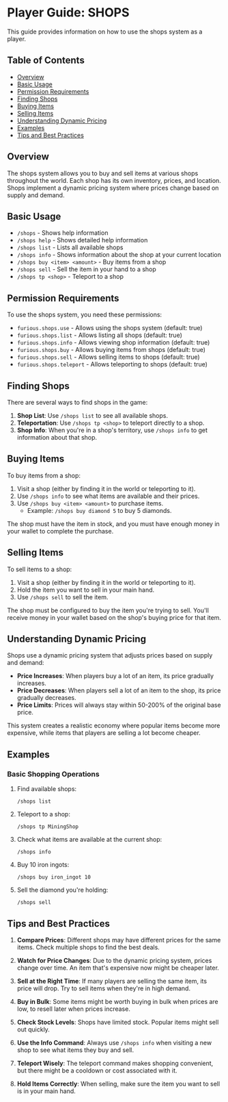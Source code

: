 # Player Guide: SHOPS

This guide provides information on how to use the shops system as a player.

## Table of Contents
- [Overview](#overview)
- [Basic Usage](#basic-usage)
- [Permission Requirements](#permission-requirements)
- [Finding Shops](#finding-shops)
- [Buying Items](#buying-items)
- [Selling Items](#selling-items)
- [Understanding Dynamic Pricing](#understanding-dynamic-pricing)
- [Examples](#examples)
- [Tips and Best Practices](#tips-and-best-practices)

## Overview

The shops system allows you to buy and sell items at various shops throughout the world. Each shop has its own inventory, prices, and location. Shops implement a dynamic pricing system where prices change based on supply and demand.

## Basic Usage

- `/shops` - Shows help information
- `/shops help` - Shows detailed help information
- `/shops list` - Lists all available shops
- `/shops info` - Shows information about the shop at your current location
- `/shops buy <item> <amount>` - Buy items from a shop
- `/shops sell` - Sell the item in your hand to a shop
- `/shops tp <shop>` - Teleport to a shop

## Permission Requirements

To use the shops system, you need these permissions:

- `furious.shops.use` - Allows using the shops system (default: true)
- `furious.shops.list` - Allows listing all shops (default: true)
- `furious.shops.info` - Allows viewing shop information (default: true)
- `furious.shops.buy` - Allows buying items from shops (default: true)
- `furious.shops.sell` - Allows selling items to shops (default: true)
- `furious.shops.teleport` - Allows teleporting to shops (default: true)

## Finding Shops

There are several ways to find shops in the game:

1. **Shop List**: Use `/shops list` to see all available shops.
2. **Teleportation**: Use `/shops tp <shop>` to teleport directly to a shop.
3. **Shop Info**: When you're in a shop's territory, use `/shops info` to get information about that shop.

## Buying Items

To buy items from a shop:

1. Visit a shop (either by finding it in the world or teleporting to it).
2. Use `/shops info` to see what items are available and their prices.
3. Use `/shops buy <item> <amount>` to purchase items.
   - Example: `/shops buy diamond 5` to buy 5 diamonds.

The shop must have the item in stock, and you must have enough money in your wallet to complete the purchase.

## Selling Items

To sell items to a shop:

1. Visit a shop (either by finding it in the world or teleporting to it).
2. Hold the item you want to sell in your main hand.
3. Use `/shops sell` to sell the item.

The shop must be configured to buy the item you're trying to sell. You'll receive money in your wallet based on the shop's buying price for that item.

## Understanding Dynamic Pricing

Shops use a dynamic pricing system that adjusts prices based on supply and demand:

- **Price Increases**: When players buy a lot of an item, its price gradually increases.
- **Price Decreases**: When players sell a lot of an item to the shop, its price gradually decreases.
- **Price Limits**: Prices will always stay within 50-200% of the original base price.

This system creates a realistic economy where popular items become more expensive, while items that players are selling a lot become cheaper.

## Examples

### Basic Shopping Operations

1. Find available shops:
   ```
   /shops list
   ```

2. Teleport to a shop:
   ```
   /shops tp MiningShop
   ```

3. Check what items are available at the current shop:
   ```
   /shops info
   ```

4. Buy 10 iron ingots:
   ```
   /shops buy iron_ingot 10
   ```

5. Sell the diamond you're holding:
   ```
   /shops sell
   ```

## Tips and Best Practices

1. **Compare Prices**: Different shops may have different prices for the same items. Check multiple shops to find the best deals.

2. **Watch for Price Changes**: Due to the dynamic pricing system, prices change over time. An item that's expensive now might be cheaper later.

3. **Sell at the Right Time**: If many players are selling the same item, its price will drop. Try to sell items when they're in high demand.

4. **Buy in Bulk**: Some items might be worth buying in bulk when prices are low, to resell later when prices increase.

5. **Check Stock Levels**: Shops have limited stock. Popular items might sell out quickly.

6. **Use the Info Command**: Always use `/shops info` when visiting a new shop to see what items they buy and sell.

7. **Teleport Wisely**: The teleport command makes shopping convenient, but there might be a cooldown or cost associated with it.

8. **Hold Items Correctly**: When selling, make sure the item you want to sell is in your main hand.
